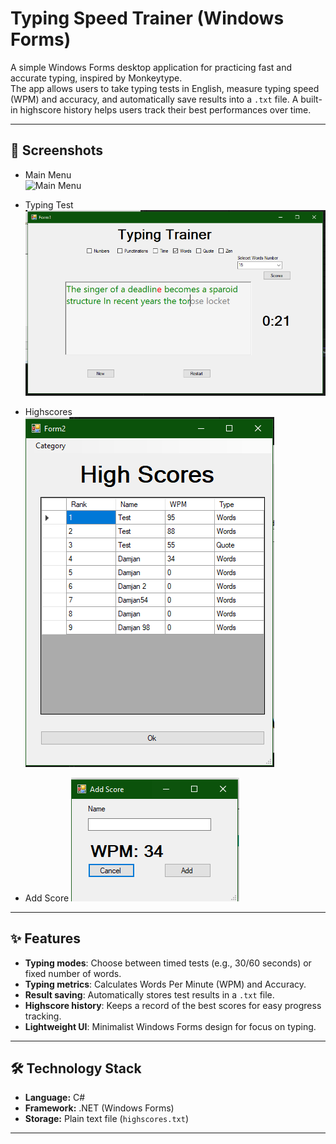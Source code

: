 # Typing Speed Trainer (Windows Forms)

A simple Windows Forms desktop application for practicing fast and accurate typing, inspired by Monkeytype.  
The app allows users to take typing tests in English, measure typing speed (WPM) and accuracy, and automatically save results into a `.txt` file. A built-in highscore history helps users track their best performances over time.

---

## 📸 Screenshots
<!-- Add your screenshots here -->
- Main Menu  
  ![Main Menu](MapinPage.PNG)

- Typing Test  
  ![Typing Test](Typing.PNG)

- Highscores  
  ![Highscores](HighScores.PNG)
  
- Add Score 
  ![Add Score](Add_Score.PNG)

---

## ✨ Features
- **Typing modes**: Choose between timed tests (e.g., 30/60 seconds) or fixed number of words.
- **Typing metrics**: Calculates Words Per Minute (WPM) and Accuracy.
- **Result saving**: Automatically stores test results in a `.txt` file.
- **Highscore history**: Keeps a record of the best scores for easy progress tracking.
- **Lightweight UI**: Minimalist Windows Forms design for focus on typing.

---

## 🛠️ Technology Stack
- **Language:** C#
- **Framework:** .NET (Windows Forms)
- **Storage:** Plain text file (`highscores.txt`)

---

